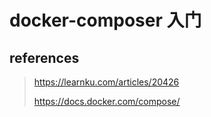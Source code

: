 # docker-composer 入门

## references

> https://learnku.com/articles/20426
>
> https://docs.docker.com/compose/